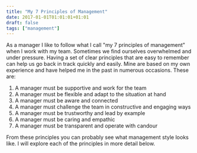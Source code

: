 ```yaml
---
title: "My 7 Principles of Management"
date: 2017-01-01T01:01:01+01:01
draft: false
tags: ["management"]
---
```


As a manager I like to follow what I call "my 7 principles of management" when I work with my team. Sometimes we find ourselves overwhelmed and under pressure. Having a set of clear principles that are easy to remember can help us go back in track quickly and easily. Mine are based on my own experience and have helped me in the past in numerous occasions. These are:

1. A manager must be supportive and work for the team
2. A manager must be flexible and adapt to the situation at hand
3. A manager must be aware and connected
4. A manager must challenge the team in constructive and engaging ways
5. A manager must be trustworthy and lead by example
6. A manager must be caring and empathic
7. A manager must be transparent and operate with candour

From these principles you can probably see what management style looks like. I will explore each of the principles in more detail below.
